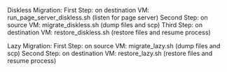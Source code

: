 Diskless Migration:
First Step: on destination VM: run_page_server_diskless.sh (listen for page server)
Second Step: on source VM: migrate_diskless.sh (dump files and scp)
Third Step: on destination VM: restore_diskless.sh (restore files and resume process)

Lazy Migration:
First Step: on source VM: migrate_lazy.sh (dump files and scp)
Second Step: on destination VM: restore_lazy.sh (restore files and resume process)

